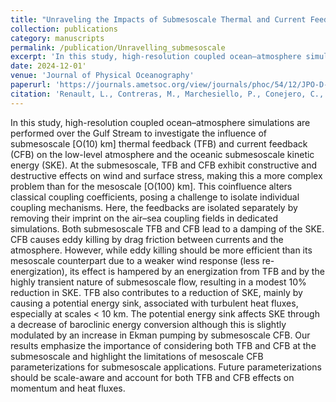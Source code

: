 ```yaml
---
title: "Unraveling the Impacts of Submesoscale Thermal and Current Feedbacks on the Low-Level Winds and Oceanic Submesoscale Currents"
collection: publications
category: manuscripts
permalink: /publication/Unravelling_submesoscale
excerpt: 'In this study, high-resolution coupled ocean–atmosphere simulations are performed over the Gulf Stream to investigate the influence of submesoscale thermal feedback (TFB) and current feedback (CFB) on the low-level atmosphere and the oceanic submesoscale kinetic energy.'
date: 2024-12-01'
venue: 'Journal of Physical Oceanography'
paperurl: 'https://journals.ametsoc.org/view/journals/phoc/54/12/JPO-D-24-0097.1.xml'
citation: 'Renault, L., Contreras, M., Marchesiello, P., Conejero, C., Uchoa, I., & Wenegrat, J. (2024). Unraveling the Impacts of Submesoscale Thermal and Current Feedbacks on the Low-Level Winds and Oceanic Submesoscale Currents. Journal of Physical Oceanography, 54(12), 2463-2486.'
---
```


In this study, high-resolution coupled ocean–atmosphere simulations are performed over the Gulf Stream to investigate the influence of submesoscale [O(10) km] thermal feedback (TFB) and current feedback (CFB) on the low-level atmosphere and the oceanic submesoscale kinetic energy (SKE). At the submesoscale, TFB and CFB exhibit constructive and destructive effects on wind and surface stress, making this a more complex problem than for the mesoscale [O(100) km]. This coinfluence alters classical coupling coefficients, posing a challenge to isolate individual coupling mechanisms. Here, the feedbacks are isolated separately by removing their imprint on the air–sea coupling fields in dedicated simulations. Both submesoscale TFB and CFB lead to a damping of the SKE. CFB causes eddy killing by drag friction between currents and the atmosphere. However, while eddy killing should be more efficient than its mesoscale counterpart due to a weaker wind response (less re-energization), its effect is hampered by an energization from TFB and by the highly transient nature of submesoscale flow, resulting in a modest 10% reduction in SKE. TFB also contributes to a reduction of SKE, mainly by causing a potential energy sink, associated with turbulent heat fluxes, especially at scales < 10 km. The potential energy sink affects SKE through a decrease of baroclinic energy conversion although this is slightly modulated by an increase in Ekman pumping by submesoscale CFB. Our results emphasize the importance of considering both TFB and CFB at the submesoscale and highlight the limitations of mesoscale CFB parameterizations for submesoscale applications. Future parameterizations should be scale-aware and account for both TFB and CFB effects on momentum and heat fluxes.
